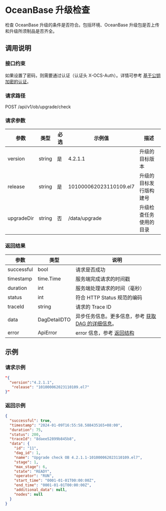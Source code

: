 # OceanBase 升级检查

检查 OceanBase 升级的条件是否符合。包括环境、OceanBase 升级包是否上传和升级所须制品是否齐全。

## 调用说明

### 接口约束

如果设置了密码，则需要通过认证（认证头 X-OCS-Auth）。详情可参考 [基于公钥加密的认证](200.public-key-encryption-authentication.md)。

### 请求路径

POST /api/v1/ob/upgrade/check

### 请求参数

| 参数 | 类型 | 必选 | 示例值 | 描述 |
| --- | --- | --- | --- | --- |
| version | string | 是 | 4.2.1.1 | 升级的目标版本 |
| release | string | 是 | 101000062023110109.el7 | 升级的目标发行版构建号 |
| upgradeDir | string | 否 | /data/upgrade | 升级检查任务使用的目录 |

### 返回结果

| 参数 | 类型 | 说明 |
| --- | --- | --- |
| successful | bool | 请求是否成功 |
| timestamp | time.Time | 服务端完成请求的时间戳 |
| duration | int | 服务端处理请求的时间（毫秒） |
| status | int | 符合 HTTP Status 规范的编码 |
| traceId | string | 请求的 Trace ID |
| data | DagDetailDTO | 异步任务信息。更多信息，参考 [获取 DAG 的详细信息](2000.get-dag-detail.md)。 |
| error | ApiError | error 信息，参考 [返回结构](100.api-call-intro.md) |

## 示例

### 请求示例

```json
"{
  "version":"4.2.1.1", 
   "release": "101000062023110109.el7"
}"
```

### 返回示例

```json
{
  "successful": true,
  "timestamp": "2024-01-09T16:55:58.588435165+08:00",
  "duration": 75,
  "status": 200,
  "traceId": "8daee52899b845b8",
  "data": {
    "id": "11",
    "dag_id": 1,
    "name": "Upgrade check OB 4.2.1.1-101000062023110109.el7",
    "stage": 1,
    "max_stage": 6,
    "state": "READY",
    "operator": "RUN",
    "start_time": "0001-01-01T00:00:00Z",
    "end_time": "0001-01-01T00:00:00Z",
    "additional_data": null,
    "nodes": null
  }
}
```
